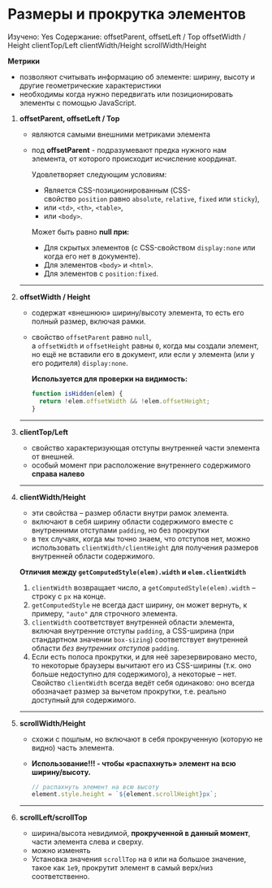 # Размеры и прокрутка элементов

Изучено: Yes
Содержание: offsetParent, offsetLeft / Top
offsetWidth / Height
clientTop/Left
clientWidth/Height 
scrollWidth/Height

**Метрики**

- позволяют считывать информацию об элементе: ширину, высоту и другие геометрические характеристики
- необходимы когда нужно передвигать или позиционировать элементы с помощью JavaScript.
1. **offsetParent, offsetLeft / Top**
    - являются самыми внешними метриками элемента
    - под **offsetParent** - подразумевают предка нужного нам элемента, от которого происходит исчисление координат.
        
        Удовлетворяет следующим условиям:
        
        - Является CSS-позиционированным (CSS-свойство `position` равно `absolute`, `relative`, `fixed` или `sticky`),
        - или `<td>`, `<th>`, `<table>`,
        - или `<body>`.
        
        Может быть равно **null при:**
        
        - Для скрытых элементов (с CSS-свойством `display:none` или когда его нет в документе).
        - Для элементов `<body>` и `<html>`.
        - Для элементов с `position:fixed`.
    
    ---
    
2. **offsetWidth / Height**
    - содержат «внешнюю» ширину/высоту элемента, то есть его полный размер, включая рамки.
    - свойство `offsetParent` равно `null`, а `offsetWidth` и `offsetHeight` равны `0`, когда мы создали элемент, но ещё не вставили его в документ, или если у элемента (или у его родителя) `display:none`.
        
        **Используется для проверки на видимость:** 
        
        ```jsx
        function isHidden(elem) {
          return !elem.offsetWidth && !elem.offsetHeight;
        }
        ```
        
    
    ---
    
3. **************clientTop/Left**************
    - свойство характеризующая отступы внутренней части элемента от внешней.
    - особый момент при расположение внутреннего содержимого **справа налево**
    
    ---
    
4. **************clientWidth/Height************** 
    - эти свойства – размер области внутри рамок элемента.
    - включают в себя ширину области содержимого вместе с внутренними отступами `padding`, но без прокрутки
    - в тех случаях, когда мы точно знаем, что отступов нет, можно использовать `clientWidth/clientHeight` для получения размеров внутренней области содержимого.
    
    **Отличия между `getComputedStyle(elem).width` и `elem.clientWidth`**
    
    1. `clientWidth` возвращает число, а `getComputedStyle(elem).width` – строку с `px` на конце.
    2. `getComputedStyle` не всегда даст ширину, он может вернуть, к примеру, `"auto"` для строчного элемента.
    3. `clientWidth` соответствует внутренней области элемента, включая внутренние отступы `padding`, а CSS-ширина (при стандартном значении `box-sizing`) соответствует внутренней области *без внутренних отступов* `padding`.
    4. Если есть полоса прокрутки, и для неё зарезервировано место, то некоторые браузеры вычитают его из CSS-ширины (т.к. оно больше недоступно для содержимого), а некоторые – нет. Свойство `clientWidth` всегда ведёт себя одинаково: оно всегда обозначает размер за вычетом прокрутки, т.е. реально доступный для содержимого.
    
    ---
    
5. **************scrollWidth/Height************** 
    - схожи с пошлым, но включают в себя прокрученную (которую не видно) часть элемента.
    - **Использование!!! - чтобы «распахнуть» элемент на всю ширину/высоту.**
        
        ```jsx
        // распахнуть элемент на всю высоту
        element.style.height = `${element.scrollHeight}px`;
        ```
        
    
    ---
    
6. **************scrollLeft/scrollTop**************
    - ширина/высота невидимой, **прокрученной в данный момент**, части элемента слева и сверху.
    - можно изменять
    - Установка значения `scrollTop` на `0` или на большое значение, такое как `1e9`, прокрутит элемент в самый верх/низ соответственно.